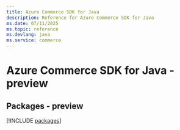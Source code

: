 ```yaml
---
title: Azure Commerce SDK for Java
description: Reference for Azure Commerce SDK for Java
ms.date: 07/11/2025
ms.topic: reference
ms.devlang: java
ms.service: commerce
---
```

# Azure Commerce SDK for Java - preview
## Packages - preview
[!INCLUDE [packages](commerce-index.md)]